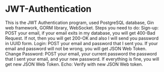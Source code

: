 # JWT-Authentication
This is the JWT Authentication program, used PostgreSQL database, Gin web framework, GORM library, WebSocket. Steps you need to do:  Sign-up: POST your email, if your email exits in my database, you will get 400-Bad Request. If not, then you will get 200-OK and also I will send you password in UUID form.  Login: POST your email and password that I sent you. If your email and password will not be wrong, you will get JSON Web Token.  Change Password: POST your email, your current password the password that I sent your email, and your new password. If everything is fine, you will get new JSON Web Token.  Echo: Verify with new JSON Web token.
